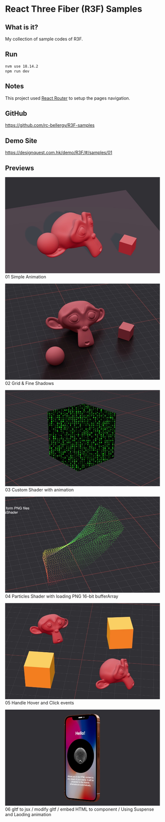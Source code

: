 # React Three Fiber (R3F) Samples

## What is it?
My collection of sample codes of R3F.

## Run
    nvm use 18.14.2
    npm run dev

## Notes
This project used [React Router](https://reactrouter.com/en/main/start/tutorial) to setup the pages navigation.

## GitHub
https://github.com/rc-bellergy/R3F-samples

## Demo Site
https://designquest.com.hk/demo/R3F/#/samples/01

## Previews
![](public/images/previews/01.jpg)\
01 Simple Animation

![](public/images/previews/02.jpg)\
02 Grid & Fine Shadows

![](public/images/previews/03.jpg)\
03 Custom Shader with animation

![](public/images/previews/04.jpg)\
04 Particles Shader with loading PNG 16-bit bufferArray

![](public/images/previews/05.jpg)\
05 Handle Hover and Click events

![](public/images/previews/06.jpg)\
06 gltf to jsx / modify gltf / embed HTML to component / Using Suspense and Laoding animation